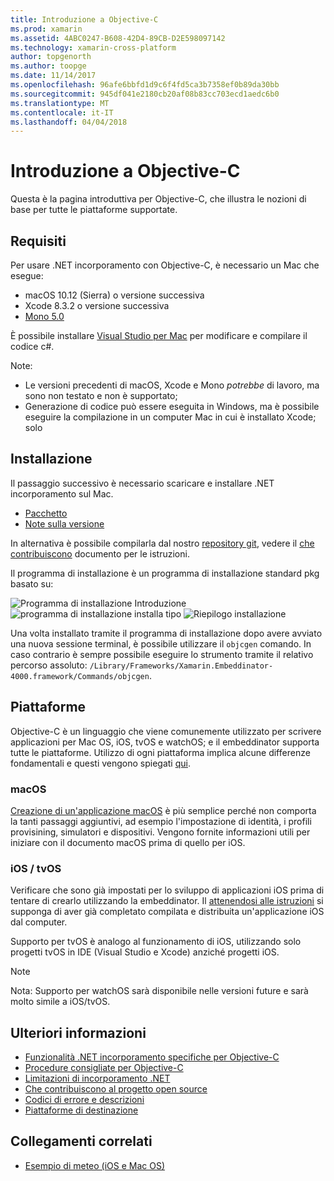 ```yaml
---
title: Introduzione a Objective-C
ms.prod: xamarin
ms.assetid: 4ABC0247-B608-42D4-89CB-D2E598097142
ms.technology: xamarin-cross-platform
author: topgenorth
ms.author: toopge
ms.date: 11/14/2017
ms.openlocfilehash: 96afe6bbfd1d9c6f4fd5ca3b7358ef0b89da30bb
ms.sourcegitcommit: 945df041e2180cb20af08b83cc703ecd1aedc6b0
ms.translationtype: MT
ms.contentlocale: it-IT
ms.lasthandoff: 04/04/2018
---
```

# <a name="getting-started-with-objective-c"></a>Introduzione a Objective-C

Questa è la pagina introduttiva per Objective-C, che illustra le nozioni di base per tutte le piattaforme supportate.


## <a name="requirements"></a>Requisiti

Per usare .NET incorporamento con Objective-C, è necessario un Mac che esegue:

* macOS 10.12 (Sierra) o versione successiva
* Xcode 8.3.2 o versione successiva
* [Mono 5.0](http://www.mono-project.com/download/)

È possibile installare [Visual Studio per Mac](https://www.visualstudio.com/vs/visual-studio-mac/) per modificare e compilare il codice c#.


Note:

* Le versioni precedenti di macOS, Xcode e Mono _potrebbe_ di lavoro, ma sono non testato e non è supportato;
* Generazione di codice può essere eseguita in Windows, ma è possibile eseguire la compilazione in un computer Mac in cui è installato Xcode; solo


## <a name="installation"></a>Installazione

Il passaggio successivo è necessario scaricare e installare .NET incorporamento sul Mac.

* [Pacchetto](https://dl.xamarin.com/embeddinator/Xamarin.Embeddinator-4000-0.2.0.79.pkg)
* [Note sulla versione](https://github.com/mono/Embeddinator-4000/tree/master/docs/releases)

In alternativa è possibile compilarla dal nostro [repository git](https://github.com/mono/Embeddinator-4000/tree/objc), vedere il [che contribuiscono](https://github.com/mono/Embeddinator-4000/blob/master/docs/Contributing.md) documento per le istruzioni.

Il programma di installazione è un programma di installazione standard pkg basato su:

![Programma di installazione Introduzione](images/install1.png)
![programma di installazione installa tipo](images/install2.png)
![Riepilogo installazione](images/install3.png)

Una volta installato tramite il programma di installazione dopo avere avviato una nuova sessione terminal, è possibile utilizzare il `objcgen` comando.
In caso contrario è sempre possibile eseguire lo strumento tramite il relativo percorso assoluto: `/Library/Frameworks/Xamarin.Embeddinator-4000.framework/Commands/objcgen`.

## <a name="platforms"></a>Piattaforme

Objective-C è un linguaggio che viene comunemente utilizzato per scrivere applicazioni per Mac OS, iOS, tvOS e watchOS; e il embeddinator supporta tutte le piattaforme. Utilizzo di ogni piattaforma implica alcune differenze fondamentali e questi vengono spiegati [qui](~/tools/dotnet-embedding/objective-c/platforms.md).

### <a name="macos"></a>macOS

[Creazione di un'applicazione macOS](~/tools/dotnet-embedding/get-started/objective-c/macos.md) è più semplice perché non comporta la tanti passaggi aggiuntivi, ad esempio l'impostazione di identità, i profili provisining, simulatori e dispositivi. Vengono fornite informazioni utili per iniziare con il documento macOS prima di quello per iOS.

### <a name="ios--tvos"></a>iOS / tvOS

Verificare che sono già impostati per lo sviluppo di applicazioni iOS prima di tentare di crearlo utilizzando la embeddinator. Il [attenendosi alle istruzioni](~/tools/dotnet-embedding/get-started/objective-c/ios.md) si supponga di aver già completato compilata e distribuita un'applicazione iOS dal computer.

Supporto per tvOS è analogo al funzionamento di iOS, utilizzando solo progetti tvOS in IDE (Visual Studio e Xcode) anziché progetti iOS.

> [!NOTE]
> Nota: Supporto per watchOS sarà disponibile nelle versioni future e sarà molto simile a iOS/tvOS.


## <a name="further-reading"></a>Ulteriori informazioni

* [Funzionalità .NET incorporamento specifiche per Objective-C](~/tools/dotnet-embedding/objective-c/index.md)
* [Procedure consigliate per Objective-C](~/tools/dotnet-embedding/objective-c/best-practices.md)
* [Limitazioni di incorporamento .NET](~/tools/dotnet-embedding/limitations.md)
* [Che contribuiscono al progetto open source](https://github.com/mono/Embeddinator-4000/blob/master/docs/Contributing.md)
* [Codici di errore e descrizioni](~/tools/dotnet-embedding/errors.md)
* [Piattaforme di destinazione](~/tools/dotnet-embedding/objective-c/platforms.md)


## <a name="related-links"></a>Collegamenti correlati

- [Esempio di meteo (iOS e Mac OS)](https://github.com/jamesmontemagno/embeddinator-weather)
